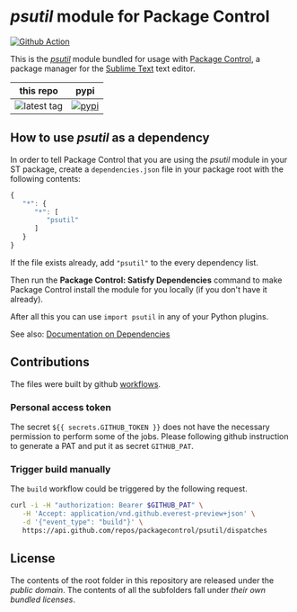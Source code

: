 # *psutil* module for Package Control

[![Github Action](https://github.com/packagecontrol/psutil/workflows/test/badge.svg)](https://github.com/packagecontrol/psutil)


This is the *[psutil][]* module
bundled for usage with [Package Control][],
a package manager
for the [Sublime Text][] text editor.


this repo | pypi
---- | ----
![latest tag](https://img.shields.io/github/tag/packagecontrol/psutil.svg) | [![pypi](https://img.shields.io/pypi/v/psutil.svg)][pypi]

## How to use *psutil* as a dependency

In order to tell Package Control
that you are using the *psutil* module
in your ST package,
create a `dependencies.json` file
in your package root
with the following contents:

```js
{
   "*": {
      "*": [
         "psutil"
      ]
   }
}
```

If the file exists already,
add `"psutil"` to the every dependency list.

Then run the **Package Control: Satisfy Dependencies** command
to make Package Control
install the module for you locally
(if you don't have it already).

After all this
you can use `import psutil`
in any of your Python plugins.

See also:
[Documentation on Dependencies](https://packagecontrol.io/docs/dependencies)


## Contributions


The files were built by github [workflows][].

### Personal access token

The secret `${{ secrets.GITHUB_TOKEN }}` does not have the necessary permission
to perform some of the jobs. Please following github instruction to
generate a PAT and put it as secret `GITHUB_PAT`.

### Trigger build manually

The `build` workflow could be triggered by the following request.
```bash
curl -i -H "authorization: Bearer $GITHUB_PAT" \
   -H 'Accept: application/vnd.github.everest-preview+json' \
   -d '{"event_type": "build"}' \
   https://api.github.com/repos/packagecontrol/psutil/dispatches
```

## License

The contents of the root folder
in this repository
are released
under the *public domain*.
The contents of all the subfolders
fall under *their own bundled licenses*.



[psutil]: https://pypi.org/project/psutil/
[Package Control]: https://packagecontrol.io/
[Sublime Text]: https://sublimetext.com/
[pypi]: https://pypi.python.org/pypi/psutil
[workflows]: https://github.com/packagecontrol/psutil/tree/master/.github/workflows

